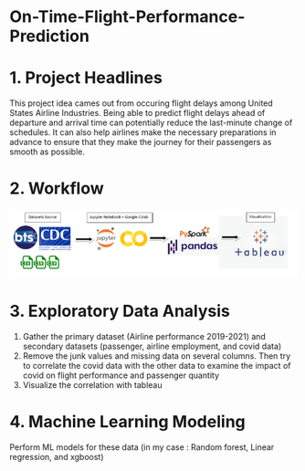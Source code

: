 # On-Time-Flight-Performance-Prediction

# 1. Project Headlines
This project idea cames out from occuring flight delays among United States Airline Industries. Being able to predict flight delays ahead  of departure and arrival time can potentially reduce the last-minute change of schedules. It can also help airlines make the necessary preparations in advance to ensure that they make the journey for their passengers as smooth as possible.

# 2. Workflow


![alt text](https://github.com/Alvpr1396/On-Time-Flight-Performance-Prediction/blob/main/workflow.png)

# 3. Exploratory Data Analysis
1. Gather the primary dataset (Airline performance 2019-2021) and secondary datasets (passenger, airline employment, and covid data)
2. Remove the junk values and missing data on several columns. Then try to correlate the covid data with the other data to examine the impact of covid on flight performance and passenger quantity
3. Visualize the correlation with tableau

# 4. Machine Learning Modeling
Perform ML models for these data (in my case : Random forest, Linear regression, and xgboost)

